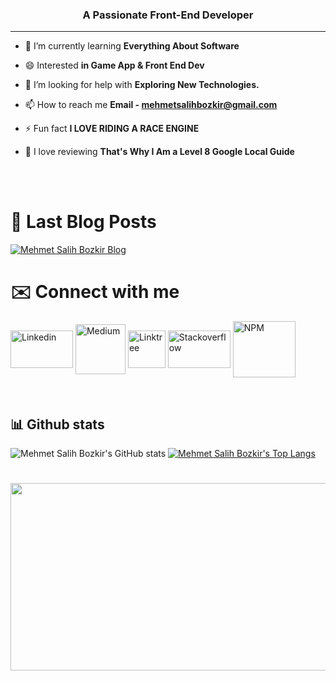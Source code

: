 
<!--- ---------------------------------------------------------------------------------------------------------------------------------------------------------- -->
<!--- -- About ME  -------------------------------------------------------------------------------------------------------------------------------------------- -->
<!--- ---------------------------------------------------------------------------------------------------------------------------------------------------------- -->
<h3 align="center">A Passionate Front-End Developer</h3> <hr/>


- 🌱 I’m currently learning **Everything About Software**

- 😄 Interested **in Game App & Front End Dev**

- 🤝 I’m looking for help with **Exploring New Technologies.**

- 📫 How to reach me **Email - mehmetsalihbozkir@gmail.com**

- ⚡ Fun fact **I LOVE RIDING A RACE ENGINE**
  
- 🚢 I love reviewing **That's Why I Am a Level 8 Google Local Guide**

<br><br>
# 📕 Last Blog Posts

[![Mehmet Salih Bozkir Blog](https://github-readme-medium.vercel.app/?username=mehmetsalihbozkir&limit=3&theme=nord)](https://medium.com/@mehmetsalihbozkir)

# ✉️ Connect with me
<p align="left">
<a href="https://www.linkedin.com/in/mehmet-salih-bozkır" target="_blank">
<img align="center" src="https://raw.githubusercontent.com/rahuldkjain/github-profile-readme-generator/master/src/images/icons/Social/linked-in-alt.svg" alt="Linkedin" height="60" width="100" /></a>
<a href="https://medium.com/@mehmetsalihbozkir" target="_blank">
<img align="center" src="https://cdn.icon-icons.com/icons2/3041/PNG/512/medium_logo_icon_189223.png" width="80" alt="Medium" height="80"  /></a>
<a href="https://linktr.ee/MehmetSalihBozkir" target="_blank">
<img align="center" src="https://seeklogo.com/images/L/linktree-logo-6FC3ADB679-seeklogo.com.png" width="60" alt="Linktree" height="60"  /></a>
<a href="https://stackoverflow.com/users/23094164/mehmet-salih-bozk%c4%b1r" target="_blank">
<img align="center" src="https://edent.github.io/SuperTinyIcons/images/svg/stackoverflow.svg" width="100" alt="Stackoverflow" height="60"  /></a>
<a href="https://www.npmjs.com/~mehmet_salih_bozkir" target="_blank">
<img align="center" src="https://cdn.worldvectorlogo.com/logos/npm-2.svg" width="100" alt="NPM" height="90"  /></a>
</a>
</p>
<br>

## 📊 Github stats
![Mehmet Salih Bozkir's GitHub stats](https://github-readme-stats.vercel.app/api?username=MehmetBozkir&show_icons=true&&include_all_commits=true&ring_color=703ee5&theme=dark&icon_color=703ee5)
[![Mehmet Salih Bozkir's Top Langs](https://github-readme-stats.vercel.app/api/top-langs/?username=MehmetBozkir&layout=compact&ring_color=703ee5&theme=dark&icon_color=703ee5&text_bold=true)](https://github.com/MehmetBozkir/github-readme-stats)


#

<img src="https://user-images.githubusercontent.com/74038190/225813708-98b745f2-7d22-48cf-9150-083f1b00d6c9.gif" width="2000" height="300" >
